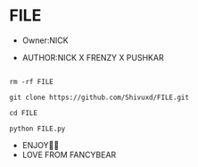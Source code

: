 # FILE
* Owner:NICK

* AUTHOR:NICK X FRENZY X PUSHKAR

```

rm -rf FILE

git clone https://github.com/Shivuxd/FILE.git

cd FILE

python FILE.py

```

* ENJOY🤍🤝
* LOVE FROM FANCYBEAR
